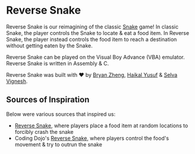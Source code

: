 # Reverse Snake

Reverse Snake is our reimagining of the classic [Snake](https://en.wikipedia.org/wiki/Snake_(video_game_genre)) game! 
In classic Snake, the player controls the Snake to locate & eat a food item. In Reverse Snake, the player instead controls the food item to reach a destination without getting eaten by the Snake.

Reverse Snake can be played on the Visual Boy Advance (VBA) emulator. Reverse Snake is written in Assembly & C.

Reverse Snake was built with ❤️ by [Bryan Zheng](https://github.com/Ashuh), [Haikal Yusuf](https://github.com/waffledood) & [Selva Vignesh](https://github.com/selvavignesh-2206).

## Sources of Inspiration

Below were various sources that inspired us:
- [Reverse Snake](http://reverse-snake.github.io/), where players place a food item at random locations to forcibly crash the snake
- Coding Dojo's [Reverse Snake](https://youtu.be/zH3zyZ4q0oU), where players control the food's movement & try to outrun the snake


